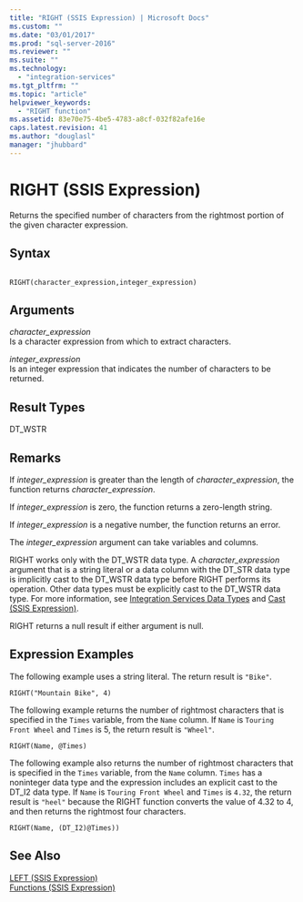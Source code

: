 ```yaml
---
title: "RIGHT (SSIS Expression) | Microsoft Docs"
ms.custom: ""
ms.date: "03/01/2017"
ms.prod: "sql-server-2016"
ms.reviewer: ""
ms.suite: ""
ms.technology: 
  - "integration-services"
ms.tgt_pltfrm: ""
ms.topic: "article"
helpviewer_keywords: 
  - "RIGHT function"
ms.assetid: 83e70e75-4be5-4783-a8cf-032f82afe16e
caps.latest.revision: 41
ms.author: "douglasl"
manager: "jhubbard"
---
```

# RIGHT (SSIS Expression)
  Returns the specified number of characters from the rightmost portion of the given character expression.  
  
## Syntax  
  
```  
  
RIGHT(character_expression,integer_expression)  
```  
  
## Arguments  
 *character_expression*  
 Is a character expression from which to extract characters.  
  
 *integer_expression*  
 Is an integer expression that indicates the number of characters to be returned.  
  
## Result Types  
 DT_WSTR  
  
## Remarks  
 If *integer_expression* is greater than the length of *character_expression*, the function returns *character_expression*.  
  
 If *integer_expression* is zero, the function returns a zero-length string.  
  
 If *integer_expression* is a negative number, the function returns an error.  
  
 The *integer_expression* argument can take variables and columns.  
  
 RIGHT works only with the DT_WSTR data type. A *character_expression* argument that is a string literal or a data column with the DT_STR data type is implicitly cast to the DT_WSTR data type before RIGHT performs its operation. Other data types must be explicitly cast to the DT_WSTR data type. For more information, see [Integration Services Data Types](../../integration-services/data-flow/integration-services-data-types.md) and [Cast &#40;SSIS Expression&#41;](../../integration-services/expressions/cast-ssis-expression.md).  
  
 RIGHT returns a null result if either argument is null.  
  
## Expression Examples  
 The following example uses a string literal. The return result is `"Bike"`.  
  
```  
RIGHT("Mountain Bike", 4)  
```  
  
 The following example returns the number of rightmost characters that is specified in the `Times` variable, from the `Name` column. If `Name` is `Touring Front Wheel` and `Times` is 5, the return result is `"Wheel"`.  
  
```  
RIGHT(Name, @Times)  
```  
  
 The following example also returns the number of rightmost characters that is specified in the `Times` variable, from the `Name` column. `Times` has a noninteger data type and the expression includes an explicit cast to the DT_I2 data type. If `Name` is `Touring Front Wheel` and `Times` is `4.32`, the return result is `"heel"` because the RIGHT function converts the value of 4.32 to 4, and then returns the rightmost four characters.  
  
```  
RIGHT(Name, (DT_I2)@Times))  
```  
  
## See Also  
 [LEFT &#40;SSIS Expression&#41;](../../integration-services/expressions/left-ssis-expression.md)   
 [Functions &#40;SSIS Expression&#41;](../../integration-services/expressions/functions-ssis-expression.md)  
  
  